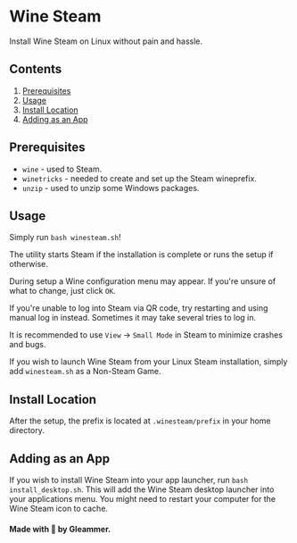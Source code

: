 # Wine Steam

Install Wine Steam on Linux without pain and hassle.

## Contents
1. [Prerequisites](#prerequisites)
2. [Usage](#usage)
3. [Install Location](#install-location)
4. [Adding as an App](#adding-as-an-app)

## Prerequisites

- `wine` - used to Steam.
- `winetricks` - needed to create and set up the Steam wineprefix.
- `unzip` - used to unzip some Windows packages.

## Usage

Simply run `bash winesteam.sh`!

The utility starts Steam if the installation is complete or runs the setup if otherwise.

During setup a Wine configuration menu may appear. If you're unsure of what to change, just click `OK`.

If you're unable to log into Steam via QR code, try restarting and using manual log in instead. Sometimes it may take several tries to log in.

It is recommended to use `View` -> `Small Mode` in Steam to minimize crashes and bugs.

If you wish to launch Wine Steam from your Linux Steam installation, simply add `winesteam.sh` as a Non-Steam Game.

## Install Location

After the setup, the prefix is located at `.winesteam/prefix` in your home directory.

## Adding as an App

If you wish to install Wine Steam into your app launcher, run `bash install_desktop.sh`. This will add the Wine Steam desktop launcher into your applications menu. You might need to restart your computer for the Wine Steam icon to cache.

#### Made with 💜 by Gleammer.
